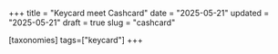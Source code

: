 +++
title = "Keycard meet Cashcard"
date = "2025-05-21"
updated = "2025-05-21"
draft = true
slug = "cashcard"

[taxonomies]
tags=["keycard"]
+++
